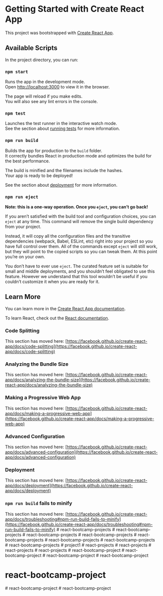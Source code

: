 # Getting Started with Create React App

This project was bootstrapped with [Create React App](https://github.com/facebook/create-react-app).

## Available Scripts

In the project directory, you can run:

### `npm start`

Runs the app in the development mode.\
Open [http://localhost:3000](http://localhost:3000) to view it in the browser.

The page will reload if you make edits.\
You will also see any lint errors in the console.

### `npm test`

Launches the test runner in the interactive watch mode.\
See the section about [running tests](https://facebook.github.io/create-react-app/docs/running-tests) for more information.

### `npm run build`

Builds the app for production to the `build` folder.\
It correctly bundles React in production mode and optimizes the build for the best performance.

The build is minified and the filenames include the hashes.\
Your app is ready to be deployed!

See the section about [deployment](https://facebook.github.io/create-react-app/docs/deployment) for more information.

### `npm run eject`

**Note: this is a one-way operation. Once you `eject`, you can’t go back!**

If you aren’t satisfied with the build tool and configuration choices, you can `eject` at any time. This command will remove the single build dependency from your project.

Instead, it will copy all the configuration files and the transitive dependencies (webpack, Babel, ESLint, etc) right into your project so you have full control over them. All of the commands except `eject` will still work, but they will point to the copied scripts so you can tweak them. At this point you’re on your own.

You don’t have to ever use `eject`. The curated feature set is suitable for small and middle deployments, and you shouldn’t feel obligated to use this feature. However we understand that this tool wouldn’t be useful if you couldn’t customize it when you are ready for it.

## Learn More

You can learn more in the [Create React App documentation](https://facebook.github.io/create-react-app/docs/getting-started).

To learn React, check out the [React documentation](https://reactjs.org/).

### Code Splitting

This section has moved here: [https://facebook.github.io/create-react-app/docs/code-splitting](https://facebook.github.io/create-react-app/docs/code-splitting)

### Analyzing the Bundle Size

This section has moved here: [https://facebook.github.io/create-react-app/docs/analyzing-the-bundle-size](https://facebook.github.io/create-react-app/docs/analyzing-the-bundle-size)

### Making a Progressive Web App

This section has moved here: [https://facebook.github.io/create-react-app/docs/making-a-progressive-web-app](https://facebook.github.io/create-react-app/docs/making-a-progressive-web-app)

### Advanced Configuration

This section has moved here: [https://facebook.github.io/create-react-app/docs/advanced-configuration](https://facebook.github.io/create-react-app/docs/advanced-configuration)

### Deployment

This section has moved here: [https://facebook.github.io/create-react-app/docs/deployment](https://facebook.github.io/create-react-app/docs/deployment)

### `npm run build` fails to minify

This section has moved here: [https://facebook.github.io/create-react-app/docs/troubleshooting#npm-run-build-fails-to-minify](https://facebook.github.io/create-react-app/docs/troubleshooting#npm-run-build-fails-to-minify)
#   r e a c t - b o o t c a m p - p r o j e c t s  
 #   r e a c t - b o o t c a m p - p r o j e c t s  
 #   r e a c t - b o o t c a m p - p r o j e c t s  
 #   r e a c t - b o o t c a m p - p r o j e c t s  
 #   r e a c t - b o o t c a m p - p r o j e c t s  
 #   r e a c t - b o o t c a m p - p r o j e c t s  
 #   r e a c t - b o o t c a m p - p r o j e c t s  
 #   r e a c t - b o o t c a m p - p r o j e c t s  
 #   p r o j e c t 1  
 #   r e a c t - p r o j e c t s  
 #   r e a c t - p r o j e c t s  
 #   r e a c t - p r o j e c t s  
 #   r e a c t - p r o j e c t s  
 #   r e a c t - b o o t c a m p - p r o j e c t  
 #   r e a c t - b o o t c a m p - p r o j e c t  
 #   r e a c t - b o o t c a m p - p r o j e c t  
 # react-bootcamp-project
# react-bootcamp-project
#   r e a c t - b o o t c a m p - p r o j e c t  
 #   r e a c t - b o o t c a m p - p r o j e c t  
 